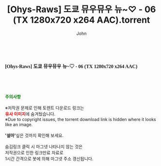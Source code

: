 ﻿---
layout: post
title:  "[Ohys-Raws] 도쿄 뮤우뮤우 뉴~♡ - 06 (TX 1280x720 x264 AAC).torrent"
author: John
categories: [ 애니메이션 ]
tags: [  ]
image:  
description: "[Ohys-Raws] 도쿄 뮤우뮤우 뉴~♡ - 06 (TX 1280x720 x264 AAC) torrent 정보 공유"
toc: true
toc_sticky: true
---

<br>
<div class="view-img">
<a class="view_image" href="http://torrentmobile61.com/bbs/view_image.php?fn=%2Fdata%2Ffile%2Fani%2F1040166539_GznUmt5X_87d16f99d0ab310711a419e416acd52018c11a57.jpg" target="_blank"><img alt="" class="img-tag" content="http://torrentmobile61.com/data/file/ani/1040166539_GznUmt5X_87d16f99d0ab310711a419e416acd52018c11a57.jpg" itemprop="image" src="http://torrentmobile61.com/data/file/ani/1040166539_GznUmt5X_87d16f99d0ab310711a419e416acd52018c11a57.jpg"/></a></div><div class="view-content" itemprop="description">
<p><span style="background-color:rgb(255,255,255);font-family:nanumsquareround;font-size:16px;font-weight:700;white-space:nowrap;">[Ohys-Raws] 도쿄 뮤우뮤우 뉴~♡ - 06 (TX 1280x720 x264 AAC)</span></p> </div>
    
<br><br><br>
<p data-ke-size="size16"><b><span style="color: green;">주의사항</span></b><br /><br />※저작권 문제로 인해 토렌트 다운로드 링크는<br /><b><span style="color: red;">유사 이미지</span></b>에 숨겨뒀습니다.<br />※Due to copyright issues, the torrent download link is hidden where it looks like an image.<br /><br /><b>'설마'</b>싶은 것까지 확인해 보세요.<br /><br />숨김링크 클릭 시 마그넷 나타나지 않는 것은<br />저작권으로 인한 링크만료 자료로<br />1시간 간격으로 봇에 의해 마그넷 주소 갱신됩니다.</p>
